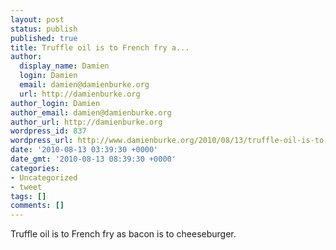 ```yaml
---
layout: post
status: publish
published: true
title: Truffle oil is to French fry a...
author:
  display_name: Damien
  login: Damien
  email: damien@damienburke.org
  url: http://damienburke.org
author_login: Damien
author_email: damien@damienburke.org
author_url: http://damienburke.org
wordpress_id: 837
wordpress_url: http://www.damienburke.org/2010/08/13/truffle-oil-is-to-french-fry-a/
date: '2010-08-13 03:39:30 +0000'
date_gmt: '2010-08-13 08:39:30 +0000'
categories:
- Uncategorized
- tweet
tags: []
comments: []
---
```

<p>Truffle oil is to French fry as bacon is to cheeseburger.</p>
